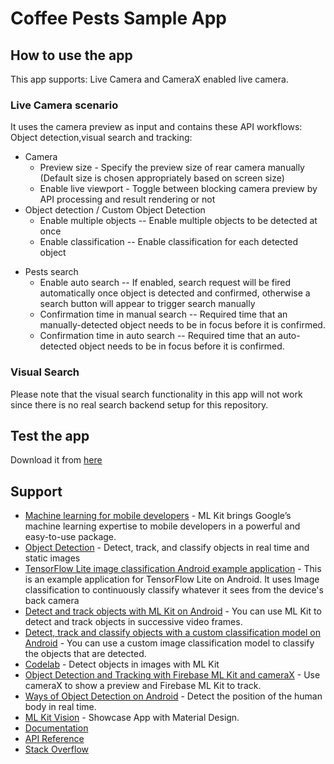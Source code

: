 # Coffee Pests Sample App

## How to use the app
This app supports: Live Camera and CameraX enabled live camera.

### Live Camera scenario
It uses the camera preview as input and contains these API workflows: Object detection,visual search and tracking:
* Camera
    * Preview size - Specify the preview size of rear camera manually (Default size is chosen appropriately based on screen size)
    * Enable live viewport - Toggle between blocking camera preview by API processing and result rendering or not
* Object detection / Custom Object Detection
    * Enable multiple objects -- Enable multiple objects to be detected at once
    * Enable classification -- Enable classification for each detected object
- Pests search
  - Enable auto search -- If enabled, search request will be fired automatically once object is detected and confirmed, otherwise a search button will appear to trigger search manually
  - Confirmation time in manual search -- Required time that an manually-detected object needs to be in focus before it is confirmed.
  - Confirmation time in auto search -- Required time that an auto-detected object needs to be in focus before it is confirmed.

### Visual Search
Please note that the visual search functionality in this app will not work since there is no real search backend setup for this repository.

## Test the app
Download it from [here](https://github.com/ArmandoS98/AIProyectCoffeePests/raw/develop/app/release/ai-coffeepestsV1_0_1.apk)

## Support
* [Machine learning for mobile developers](https://developers.google.com/ml-kit) - ML Kit brings Google’s machine learning expertise to mobile developers in a powerful and easy-to-use package.
* [Object Detection](https://developers.google.com/ml-kit/vision/object-detection/android) - Detect, track, and classify objects in real time and static images
* [TensorFlow Lite image classification Android example application](https://github.com/tensorflow/examples/tree/master/lite/examples/image_classification/android) - This is an example application for TensorFlow Lite on Android. It uses Image classification to continuously classify whatever it sees from the device's back camera
* [Detect and track objects with ML Kit on Android](https://developers.google.com/ml-kit/vision/object-detection/android) - You can use ML Kit to detect and track objects in successive video frames.
* [Detect, track and classify objects with a custom classification model on Android](https://developers.google.com/ml-kit/vision/object-detection/custom-models/android)  - You can use a custom image classification model to classify the objects that are detected.
* [Codelab](https://codelabs.developers.google.com/mlkit-android-odt#0) - Detect objects in images with ML Kit
* [Object Detection and Tracking with Firebase ML Kit and cameraX](https://medium.com/@cwurthner/object-detection-and-tracking-with-firebase-ml-kit-and-camerax-ml-product-search-part-3-8bd138257101) - Use cameraX to show a preview and Firebase ML Kit to track.
* [Ways of Object Detection on Android](https://www.bombaysoftwares.com/blog/three-ways-of-object-detection-on-android/) - Detect the position of the human body in real time.
* [ML Kit Vision](https://github.com/googlesamples/mlkit/tree/master/android/material-showcase) - Showcase App with Material Design.
* [Documentation](https://developers.google.com/ml-kit/guides)
* [API Reference](https://developers.google.com/ml-kit/reference/android)
* [Stack Overflow](https://stackoverflow.com/questions/tagged/google-mlkit)
